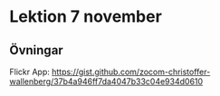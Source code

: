 # Lektion 7 november

## Övningar

Flickr App: https://gist.github.com/zocom-christoffer-wallenberg/37b4a946ff7da4047b33c04e934d0610